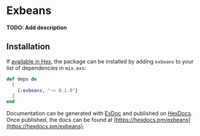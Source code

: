 # Exbeans

**TODO: Add description**

## Installation

If [available in Hex](https://hex.pm/docs/publish), the package can be installed
by adding `exbeans` to your list of dependencies in `mix.exs`:

```elixir
def deps do
  [
    {:exbeans, "~> 0.1.0"}
  ]
end
```

Documentation can be generated with [ExDoc](https://github.com/elixir-lang/ex_doc)
and published on [HexDocs](https://hexdocs.pm). Once published, the docs can
be found at [https://hexdocs.pm/exbeans](https://hexdocs.pm/exbeans).

